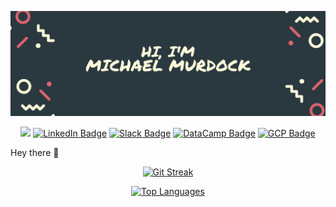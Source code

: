 <!-- Header Image -->
![image](assets/git_header.png)

<!-- Badges -->
<span align="center">
  
  <a href="mailto:mimu4403@colorado.edu"><img src="https://img.shields.io/badge/Gmail-D14836?style=for-the-badge&logo=gmail&logoColor=white" /></a>
  [![LinkedIn Badge](https://img.shields.io/badge/LinkedIn-0077B5?style=for-the-badge&logo=linkedin&logoColor=white)](https://www.linkedin.com/in/michael-m-a58502204)
  [![Slack Badge](https://img.shields.io/badge/Slack-4A154B?&style=for-the-badge&logo=slack&logoColor=white)](https://app.slack.com/client/TAL5W1JTC/rimeto_profile/U03TPFA13T8)
  [![DataCamp Badge](https://img.shields.io/badge/Datacamp-05192D?style=for-the-badge&logo=datacamp&logoColor=white)](https://app.datacamp.com/profile/mimu4403)
  [![GCP Badge](https://img.shields.io/badge/Google_Cloud-4285F4?style=for-the-badge&logo=google-cloud&logoColor=white)](https://console.cloud.google.com/bigquery?project=cu-info1111)
  
</span>


<!-- About me -->
Hey there 👋


<!-- Stats -->
<span align="center">
  
[![Git Streak](http://github-readme-streak-stats.herokuapp.com?user=murdockma&theme=dark&fire=DD2727)](https://git.io/streak-stats)

[![Top Languages](https://github-readme-stats.vercel.app/api/top-langs/?username=DenverCoder1&layout=compact&theme=dark)](https://github.com/murdockma/github-readme-stats)
 
</span>
